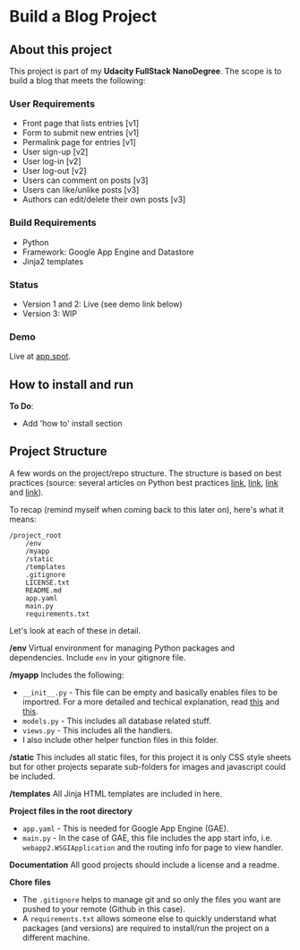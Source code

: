 # Build a Blog Project

## About this project
This project is part of my **Udacity FullStack NanoDegree**. The scope is to build a blog that meets the following:

### User Requirements
* Front page that lists entries [v1]
* Form to submit new entries [v1]
* Permalink page for entries [v1]
* User sign-up [v2]
* User log-in [v2]
* User log-out [v2]
* Users can comment on posts [v3]
* Users can like/unlike posts [v3]
* Authors can edit/delete their own posts [v3]

### Build Requirements  
* Python
* Framework: Google App Engine and Datastore
* Jinja2 templates

### Status
* Version 1 and 2: Live (see demo link below)
* Version 3: WIP

### Demo
Live at [app.spot](https://cubiio-blog.appspot.com/). 


## How to install and run

**To Do**:

* Add 'how to' install section



## Project Structure

A few words on the project/repo structure. The structure is based on best practices (source: several articles on Python best practices [link](https://airbrake.io/blog/python/python-best-practices), [link](https://stackoverflow.com/questions/48458/project-structure-for-google-app-engine), [link](https://sites.google.com/site/io/rapid-development-with-python-django-and-google-app-engine) and [link](https://vladcalin.github.io/what-every-python-project-should-have.html)).

To recap (remind myself when coming back to this later on), here's what it means:

```
/project_root
	/env 
	/myapp
	/static
	/templates
	.gitignore
	LICENSE.txt
	README.md
	app.yaml
	main.py
	requirements.txt
```


Let's look at each of these in detail. 

**/env**
Virtual environment for managing Python packages and dependencies. Include `env` in your gitignore file.

**/myapp**
Includes the following:

* `__init__.py` - This file can be empty and basically enables files to be importred. For a more detailed and techical explanation, read [this](https://stackoverflow.com/questions/448271/what-is-init-py-for#448279) and [this](https://docs.python.org/3/tutorial/modules.html#packages). 
* `models.py` - This includes all database related stuff.
* `views.py` - This includes all the handlers.
* I also include other helper function files in this folder.

**/static**
This includes all static files, for this project it is only CSS style sheets but for other projects separate sub-folders for images and javascript could be included.

**/templates**
All Jinja HTML templates are included in here.

**Project files in the root directory**

* `app.yaml` - This is needed for Google App Engine (GAE).
* `main.py` - In the case of GAE, this file includes the app start info, i.e. `webapp2.WSGIApplication` and the routing info for page to view handler.


**Documentation**
All good projects should include a license and a readme.

**Chore files**

* The `.gitignore` helps to manage git and so only the files you want are pushed to your remote (Github in this case).
* A `requirements.txt` allows someone else to quickly understand what packages (and versions) are required to install/run the project on a different machine.




